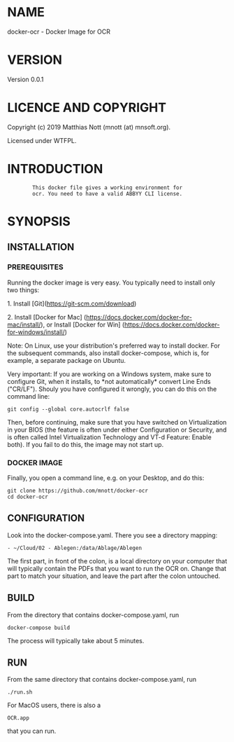 # NAME

docker-ocr - Docker Image for OCR

# VERSION

Version 0.0.1

# LICENCE AND COPYRIGHT

Copyright (c) 2019 Matthias Nott (mnott (at) mnsoft.org).

Licensed under WTFPL.


# INTRODUCTION

            This docker file gives a working environment for
            ocr. You need to have a valid ABBYY CLI license.

# SYNOPSIS

## INSTALLATION

### PREREQUISITES

Running the docker image is very easy. You typically need
to install only two things:

1\. Install \[Git\](https://git-scm.com/download)

2\. Install \[Docker for Mac\] (https://docs.docker.com/docker-for-mac/install/), or
   Install \[Docker for Win\] (https://docs.docker.com/docker-for-windows/install/)

Note: On Linux, use your distribution's preferred way to install
docker. For the subsequent commands, also install docker-compose,
which is, for example, a separate package on Ubuntu.

Very important: If you are working on a Windows system, make sure
to configure Git, when it installs, to \*not automatically\* convert
Line Ends ("CR/LF"). Shouly you have configured it wrongly, you can
do this on the command line:

    git config --global core.autocrlf false

Then, before continuing, make sure that you have switched on
Virtualization in your BIOS (the feature is often under either
Configuration or Security, and is often called Intel Virtualization
Technology and VT-d Feature: Enable both). If you fail to do this,
the image may not start up.


### DOCKER IMAGE

Finally, you open a command line, e.g. on your Desktop, and do this:

    git clone https://github.com/mnott/docker-ocr
    cd docker-ocr


## CONFIGURATION

Look into the docker-compose.yaml. There you see a directory mapping:

    - ~/Cloud/02 - Ablegen:/data/Ablage/Ablegen

The first part, in front of the colon, is a local directory on your
computer that will typically contain the PDFs that you want to run
the OCR on. Change that part to match your situation, and leave the
part after the colon untouched.

## BUILD

From the directory that contains docker-compose.yaml, run

    docker-compose build

The process will typically take about 5 minutes.

## RUN

From the same directory that contains docker-compose.yaml, run

    ./run.sh

For MacOS users, there is also a

    OCR.app
    
that you can run.
